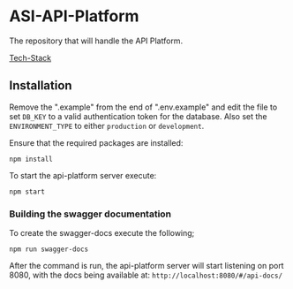 # ASI-API-Platform

The repository that will handle the API Platform.

[Tech-Stack](https://www.technologystacker.com/#/stack/sharelink/AdonisAPI-ts506)

## Installation

Remove the ".example" from the end of ".env.example" and edit the file to set `DB_KEY` to a valid authentication token for the database. Also set the `ENVIRONMENT_TYPE` to either `production` or `development`.

Ensure that the required packages are installed:

```console
npm install
```

To start the api-platform server execute:

```console
npm start
```

### Building the  swagger documentation

To create the swagger-docs execute the following;

```console
npm run swagger-docs
```

After the command is run, the api-platform server will start listening on port 8080, with the docs being available at: `http://localhost:8080/#/api-docs/`